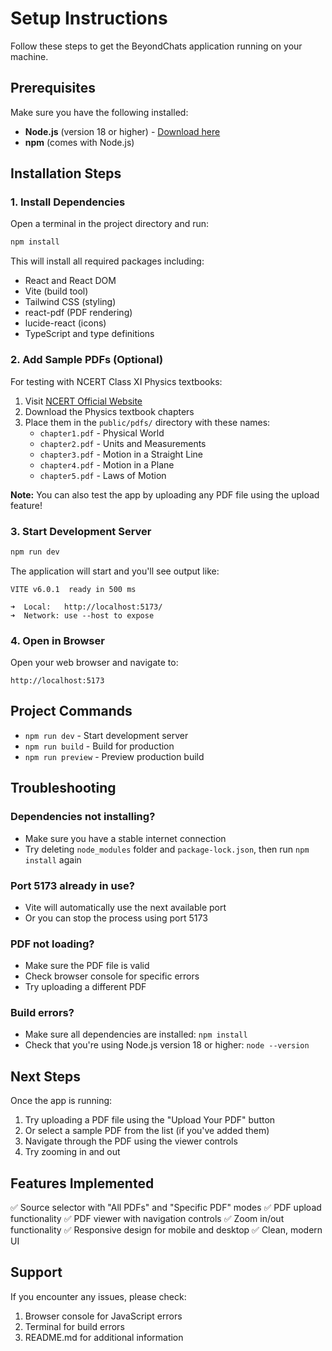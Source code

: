 # Setup Instructions

Follow these steps to get the BeyondChats application running on your machine.

## Prerequisites

Make sure you have the following installed:
- **Node.js** (version 18 or higher) - [Download here](https://nodejs.org/)
- **npm** (comes with Node.js)

## Installation Steps

### 1. Install Dependencies

Open a terminal in the project directory and run:

```bash
npm install
```

This will install all required packages including:
- React and React DOM
- Vite (build tool)
- Tailwind CSS (styling)
- react-pdf (PDF rendering)
- lucide-react (icons)
- TypeScript and type definitions

### 2. Add Sample PDFs (Optional)

For testing with NCERT Class XI Physics textbooks:

1. Visit [NCERT Official Website](https://ncert.nic.in/textbook.php?keph1=0-8)
2. Download the Physics textbook chapters
3. Place them in the `public/pdfs/` directory with these names:
   - `chapter1.pdf` - Physical World
   - `chapter2.pdf` - Units and Measurements
   - `chapter3.pdf` - Motion in a Straight Line
   - `chapter4.pdf` - Motion in a Plane
   - `chapter5.pdf` - Laws of Motion

**Note:** You can also test the app by uploading any PDF file using the upload feature!

### 3. Start Development Server

```bash
npm run dev
```

The application will start and you'll see output like:
```
VITE v6.0.1  ready in 500 ms

➜  Local:   http://localhost:5173/
➜  Network: use --host to expose
```

### 4. Open in Browser

Open your web browser and navigate to:
```
http://localhost:5173
```

## Project Commands

- `npm run dev` - Start development server
- `npm run build` - Build for production
- `npm run preview` - Preview production build

## Troubleshooting

### Dependencies not installing?
- Make sure you have a stable internet connection
- Try deleting `node_modules` folder and `package-lock.json`, then run `npm install` again

### Port 5173 already in use?
- Vite will automatically use the next available port
- Or you can stop the process using port 5173

### PDF not loading?
- Make sure the PDF file is valid
- Check browser console for specific errors
- Try uploading a different PDF

### Build errors?
- Make sure all dependencies are installed: `npm install`
- Check that you're using Node.js version 18 or higher: `node --version`

## Next Steps

Once the app is running:
1. Try uploading a PDF file using the "Upload Your PDF" button
2. Or select a sample PDF from the list (if you've added them)
3. Navigate through the PDF using the viewer controls
4. Try zooming in and out

## Features Implemented

✅ Source selector with "All PDFs" and "Specific PDF" modes
✅ PDF upload functionality
✅ PDF viewer with navigation controls
✅ Zoom in/out functionality
✅ Responsive design for mobile and desktop
✅ Clean, modern UI

## Support

If you encounter any issues, please check:
1. Browser console for JavaScript errors
2. Terminal for build errors
3. README.md for additional information

